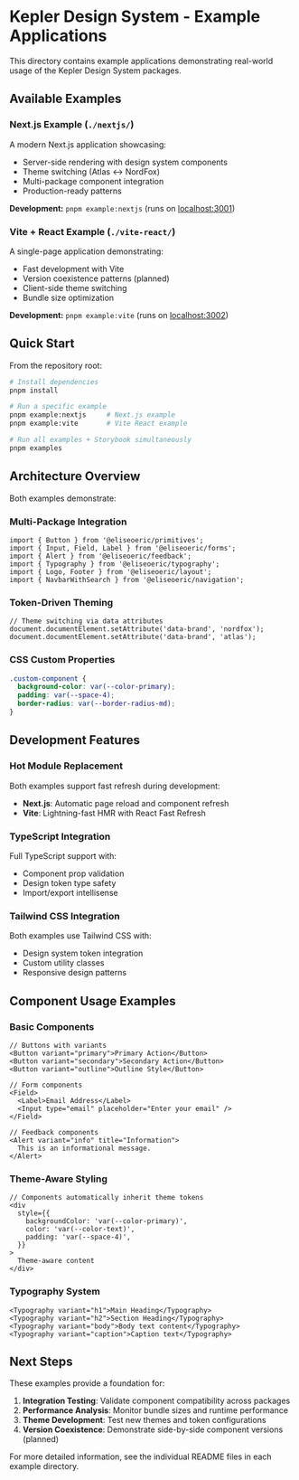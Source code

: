 # Kepler Design System - Example Applications

This directory contains example applications demonstrating real-world usage of the Kepler Design System packages.

## Available Examples

### Next.js Example (`./nextjs/`)

A modern Next.js application showcasing:

- Server-side rendering with design system components
- Theme switching (Atlas ↔ NordFox)
- Multi-package component integration
- Production-ready patterns

**Development:** `pnpm example:nextjs` (runs on [localhost:3001](http://localhost:3001))

### Vite + React Example (`./vite-react/`)

A single-page application demonstrating:

- Fast development with Vite
- Version coexistence patterns (planned)
- Client-side theme switching
- Bundle size optimization

**Development:** `pnpm example:vite` (runs on [localhost:3002](http://localhost:3002))

## Quick Start

From the repository root:

```bash
# Install dependencies
pnpm install

# Run a specific example
pnpm example:nextjs     # Next.js example
pnpm example:vite       # Vite React example

# Run all examples + Storybook simultaneously
pnpm examples
```

## Architecture Overview

Both examples demonstrate:

### Multi-Package Integration

```tsx
import { Button } from '@eliseoeric/primitives';
import { Input, Field, Label } from '@eliseoeric/forms';
import { Alert } from '@eliseoeric/feedback';
import { Typography } from '@eliseoeric/typography';
import { Logo, Footer } from '@eliseoeric/layout';
import { NavbarWithSearch } from '@eliseoeric/navigation';
```

### Token-Driven Theming

```tsx
// Theme switching via data attributes
document.documentElement.setAttribute('data-brand', 'nordfox');
document.documentElement.setAttribute('data-brand', 'atlas');
```

### CSS Custom Properties

```css
.custom-component {
  background-color: var(--color-primary);
  padding: var(--space-4);
  border-radius: var(--border-radius-md);
}
```

## Development Features

### Hot Module Replacement

Both examples support fast refresh during development:

- **Next.js**: Automatic page reload and component refresh
- **Vite**: Lightning-fast HMR with React Fast Refresh

### TypeScript Integration

Full TypeScript support with:

- Component prop validation
- Design token type safety
- Import/export intellisense

### Tailwind CSS Integration

Both examples use Tailwind CSS with:

- Design system token integration
- Custom utility classes
- Responsive design patterns

## Component Usage Examples

### Basic Components

```tsx
// Buttons with variants
<Button variant="primary">Primary Action</Button>
<Button variant="secondary">Secondary Action</Button>
<Button variant="outline">Outline Style</Button>

// Form components
<Field>
  <Label>Email Address</Label>
  <Input type="email" placeholder="Enter your email" />
</Field>

// Feedback components
<Alert variant="info" title="Information">
  This is an informational message.
</Alert>
```

### Theme-Aware Styling

```tsx
// Components automatically inherit theme tokens
<div
  style={{
    backgroundColor: 'var(--color-primary)',
    color: 'var(--color-text)',
    padding: 'var(--space-4)',
  }}
>
  Theme-aware content
</div>
```

### Typography System

```tsx
<Typography variant="h1">Main Heading</Typography>
<Typography variant="h2">Section Heading</Typography>
<Typography variant="body">Body text content</Typography>
<Typography variant="caption">Caption text</Typography>
```

## Next Steps

These examples provide a foundation for:

1. **Integration Testing**: Validate component compatibility across packages
2. **Performance Analysis**: Monitor bundle sizes and runtime performance
3. **Theme Development**: Test new themes and token configurations
4. **Version Coexistence**: Demonstrate side-by-side component versions (planned)

For more detailed information, see the individual README files in each example directory.

